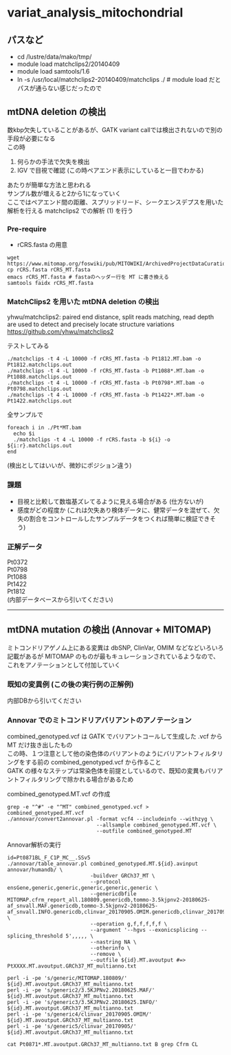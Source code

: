 # variat_analysis_mitochondrial

##  パスなど
- cd /lustre/data/mako/tmp/
- module load matchclips2/20140409
- module load samtools/1.6
- ln -s /usr/local/matchclips2-20140409/matchclips ./ # module load だとパスが通らない感じだったので


## mtDNA deletion の検出
数kbp欠失していることがあるが、GATK variant callでは検出されないので別の手段が必要になる  
この時  
1. 何らかの手法で欠失を検出
2. IGV で目視で確認 (この時ペアエンド表示にしていると一目でわかる)

あたりが簡単な方法と思われる  
サンプル数が増えると2から1になっていく  
ここではペアエンド間の距離、スプリッドリード、シークエンスデプスを用いた解析を行える matchclips2 での解析 (1) を行う  

### Pre-require
- rCRS.fasta の用意  
```
wget https://www.mitomap.org/foswiki/pub/MITOWIKI/ArchivedProjectDataCuration/rCRS.fasta
cp rCRS.fasta rCRS_MT.fasta
emacs rCRS_MT.fasta # fastaのヘッダー行を MT に書き換える
samtools faidx rCRS_MT.fasta
```

### MatchClips2 を用いた mtDNA deletion の検出
yhwu/matchclips2: paired end distance, split reads matching, read depth are used to detect and precisely locate structure variations https://github.com/yhwu/matchclips2  

テストしてみる  
```
./matchclips -t 4 -L 10000 -f rCRS_MT.fasta -b Pt1812.MT.bam -o Pt1812.matchclips.out
./matchclips -t 4 -L 10000 -f rCRS_MT.fasta -b Pt1088*.MT.bam -o Pt1088.matchclips.out
./matchclips -t 4 -L 10000 -f rCRS_MT.fasta -b Pt0798*.MT.bam -o Pt0798.matchclips.out
./matchclips -t 4 -L 10000 -f rCRS_MT.fasta -b Pt1422*.MT.bam -o Pt1422.matchclips.out
```

全サンプルで  
```
foreach i in ./Pt*MT.bam
  echo $i
  ./matchclips -t 4 -L 10000 -f rCRS.fasta -b ${i} -o ${i:r}.matchclips.out
end
```
(検出としてはいいが、微妙にポジション違う)

### 課題
- 目視と比較して数塩基ズレてるように見える場合がある (仕方ないが)
- 感度がどの程度か (これは欠失あり検体データに、健常データを混ぜて、欠失の割合をコントロールしたサンプルデータをつくれば簡単に検証できそう)


### 正解データ
Pt0372  
Pt0798  
Pt1088  
Pt1422  
Pt1812  
(内部データベースから引いてください)


----

## mtDNA mutation の検出 (Annovar + MITOMAP)
ミトコンドリアゲノム上にある変異は dbSNP, ClinVar, OMIM などなどいろいろ記載があるが MITOMAP のものが最もキュレーションされているようなので、これをアノテーションとして付加していく  

### 既知の変異例 (この後の実行例の正解例)
内部DBから引いてください

### Annovar でのミトコンドリアバリアントのアノテーション
combined_genotyped.vcf は GATK でバリアントコールして生成した .vcf から MT だけ抜き出したもの  
この時、１つ注意として他の染色体のバリアントのようにバリアントフィルタリングをする前の combined_genotyped.vcf から作ること  
GATK の様々なステップは常染色体を前提としているので、既知の変異もバリアントフィルタリングで除かれる場合があるため  

combined_genotyped.MT.vcf の作成
```
grep -e "^#" -e "^MT" combined_genotyped.vcf > combined_genotyped.MT.vcf
./annovar/convert2annovar.pl -format vcf4 --includeinfo --withzyg \
                             --allsample combined_genotyped.MT.vcf \
                             --outfile combined_genotyped.MT
```

Annovar解析の実行
```
id=Pt0871BL_F_C1P_MC__.SSv5
./annovar/table_annovar.pl combined_genotyped.MT.${id}.avinput annovar/humandb/ \
                           -buildver GRCh37_MT \
                           --protocol ensGene,generic,generic,generic,generic,generic \
                           --genericdbfile MITOMAP.cfrm_report_all.180809.genericdb,tommo-3.5kjpnv2-20180625-af_snvall.MAF.genericdb,tommo-3.5kjpnv2-20180625-af_snvall.INFO.genericdb,clinvar_20170905.OMIM.genericdb,clinvar_20170905.genericdb \
                           --operation g,f,f,f,f,f \
                           --argument '--hgvs --exonicsplicing --splicing_threshold 5',,,,, \
                           --nastring NA \
                           --otherinfo \
                           --remove \
                           --outfile ${id}.MT.avoutput #=> PtXXXX.MT.avoutput.GRCh37_MT_multianno.txt

perl -i -pe 's/generic/MITOMAP.180809/'           ${id}.MT.avoutput.GRCh37_MT_multianno.txt
perl -i -pe 's/generic2/3.5KJPNv2.20180625.MAF/'  ${id}.MT.avoutput.GRCh37_MT_multianno.txt
perl -i -pe 's/generic3/3.5KJPNv2.20180625.INFO/' ${id}.MT.avoutput.GRCh37_MT_multianno.txt
perl -i -pe 's/generic4/clinvar_20170905.OMIM/'   ${id}.MT.avoutput.GRCh37_MT_multianno.txt
perl -i -pe 's/generic5/clinvar_20170905/'        ${id}.MT.avoutput.GRCh37_MT_multianno.txt

cat Pt0871*.MT.avoutput.GRCh37_MT_multianno.txt B grep Cfrm CL
```
